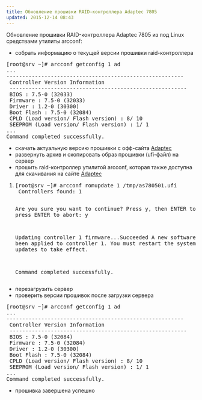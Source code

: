 ```yaml
---
title: Обновление прошивки RAID-контроллера Adaptec 7805
updated: 2015-12-14 08:43
---
```


Обновление прошивки RAID-контроллера Adaptec 7805 из под Linux средствами утилиты arcconf:
<ul>
	<li>собрать информацию о текущей версии прошивки raid-контроллера</li>
</ul>
<pre>[root@srv ~]# arcconf getconfig 1 ad
...
--------------------------------------------------------
 Controller Version Information
 --------------------------------------------------------
 BIOS : 7.5-0 (32033)
 Firmware : 7.5-0 (32033)
 Driver : 1.2-0 (30300)
 Boot Flash : 7.5-0 (32084)
 CPLD (Load version/ Flash version) : 8/ 10
 SEEPROM (Load version/ Flash version) : 1/ 1
...
Command completed successfully.</pre>
<ul>
	<li>скачать актуальную версию прошивки с офф-сайта <a href="http://www.adaptec.com/en-us/downloads/bios_fw/bios_fw_ver/productid=sas-7805&amp;dn=adaptec+raid+7805.php" target="_blank">Adaptec</a></li>
	<li>развернуть архив и скопировать образ прошивки (ufi-файл) на сервер</li>
	<li>прошить raid-контроллер утилитой arcconf, которая также доступна для скачивания на сайте <a href="http://www.adaptec.com/en-us/downloads/storage_manager/sm/productid=sas-7805&amp;dn=adaptec+raid+7805.php" target="_blank">Adaptec</a></li>
</ul>
<ol>
	<li>
<pre>[root@srv ~]# arcconf romupdate 1 /tmp/as780501.ufi
 Controllers found: 1

Are you sure you want to continue?
 Press y, then ENTER to continue or press ENTER to abort: y

Updating controller 1 firmware...Succeeded
 A new software image has been applied to controller 1.
 You must restart the system for firmware updates to take effect.

Command completed successfully.</pre>
</li>
</ol>
<ul>
	<li>перезагрузить сервер</li>
	<li>проверить версии прошивок после загрузки сервера</li>
</ul>
<pre>[root@srv ~]# arcconf getconfig 1 ad
...
--------------------------------------------------------
 Controller Version Information
 --------------------------------------------------------
 BIOS : 7.5-0 (32084)
 Firmware : 7.5-0 (32084)
 Driver : 1.2-0 (30300)
 Boot Flash : 7.5-0 (32084)
 CPLD (Load version/ Flash version) : 8/ 10
 SEEPROM (Load version/ Flash version) : 1/ 1
...
Command completed successfully.</pre>
<ul>
	<li>прошивка завершена успешно</li>
</ul>
&nbsp;